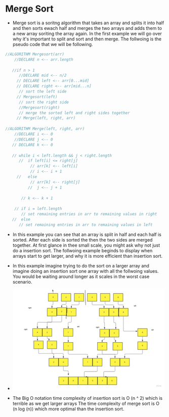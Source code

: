 # Merge  Sort

- Merge sort is a soritng algorithm that takes an array and splits it into half and then sorts ewach half
  and merges the two arrays and adds them to a new array soriting the array again. In the first example we will
  go over why it's important to split and sort and then merge. The follwoing is the pseudo code that we will be following.

````Java
//ALGORITHM Mergesort(arr)
    //DECLARE n <-- arr.length

   //if n > 1
      //DECLARE mid <-- n/2
     // DECLARE left <-- arr[0...mid]
     // DECLARE right <-- arr[mid...n]
      // sort the left side
     // Mergesort(left)
      // sort the right side
      //Mergesort(right)
      // merge the sorted left and right sides together
     // Merge(left, right, arr)

//ALGORITHM Merge(left, right, arr)
    //DECLARE i <-- 0
    //DECLARE j <-- 0
   // DECLARE k <-- 0

   // while i < left.length && j < right.length
      //  if left[i] <= right[j]
           // arr[k] <-- left[i]
           // i <-- i + 1
     //   else
           // arr[k] <-- right[j]
          //  j <-- j + 1

       // k <-- k + 1

    // if i = left.length
       // set remaining entries in arr to remaining values in right
   //  else
      // set remaining entries in arr to remaining values in left

````

- In this example you can see that an array is split in half and each half is sorted. After each side is sorted the
  then the two sides are merged together. At first glance in thee small scale, you might ask why not just do a insertion sort.
  The follwoing example beginds to display when arrays start to get larger, and why it is more efficient than insertion sort.
- In this example imagine trying to do the sort on a larger array and imagine doing an insertion sort one array with
  all the follwoing values. You would be waiting around longer as it scales in the worst case scenario.

- ![merge sort](img/mergesort.jpg)

- The Big O notation time complexity of insertion sort is O (n ^ 2) which is terrible as we get larger arrays
  The time complexity of merge sort is O (n log (n)) which more optimal than the insertion sort.
